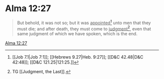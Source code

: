 # Alma 12:27

> But behold, it was not so; but it was <u>appointed</u>[^a] unto men that they must die; and after death, they must come to <u>judgment</u>[^b], even that same judgment of which we have spoken, which is the end.

[Alma 12:27](https://www.churchofjesuschrist.org/study/scriptures/bofm/alma/12?lang=eng&id=p27#p27)


[^a]: [[Job 7.1|Job 7:1]]; [[Hebrews 9.27|Heb. 9:27]]; [[D&C 42.48|D&C 42:48]]; [[D&C 121.25|121:25.]]
[^b]: TG [[Judgment, the Last]].
